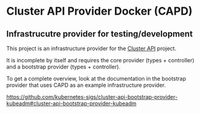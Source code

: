 # Cluster API Provider Docker (CAPD)

## Infrastrucutre provider for testing/development

This project is an infrastructure provider for the [Cluster API](https://github.com/kubernetes-sigs/cluster-api) project.

It is incomplete by itself and requires the core provider (types + controller) and a bootstrap provider (types + controller).

To get a complete overview, look at the documentation in the bootstrap provider that uses CAPD as an example infrastructure provider.

https://github.com/kubernetes-sigs/cluster-api-bootstrap-provider-kubeadm#cluster-api-bootstrap-provider-kubeadm
